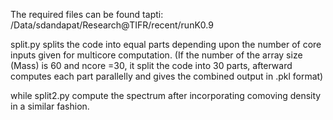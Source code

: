 The required files can be found tapti: /Data/sdandapat/Research@TIFR/recent/runK0.9

split.py splits the code into equal parts depending upon the number of core inputs given for multicore computation. (If the number of the array size (Mass) is 60 and ncore =30, it split the code into 30 parts, afterward computes each part parallelly and gives the combined output in .pkl format)

while split2.py compute the spectrum after incorporating comoving density in a similar fashion. 
